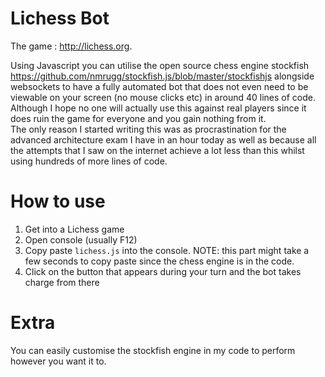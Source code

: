 # Lichess Bot
The game : http://lichess.org.

Using Javascript you can utilise the open source chess engine stockfish https://github.com/nmrugg/stockfish.js/blob/master/stockfishjs alongside websockets to have a fully automated bot that does not even need to be viewable on your screen (no mouse clicks etc) in around 40 lines of code.
Although I hope no one will actually use this against real players since it does ruin the game for everyone and you gain nothing from it.   
The only reason I started writing this was as procrastination for the advanced architecture exam I have in an hour today as well as because all the attempts that I saw on the internet achieve a lot less than this whilst using hundreds of more lines of code.

# How to use
1. Get into a Lichess game
2. Open console (usually F12)
3. Copy paste ```lichess.js``` into the console.   NOTE: this part might take a few seconds to copy paste since the chess engine is in the code.
4. Click on the button that appears during your turn and the bot takes charge from there

# Extra
You can easily customise the stockfish engine in my code to perform however you want it to.